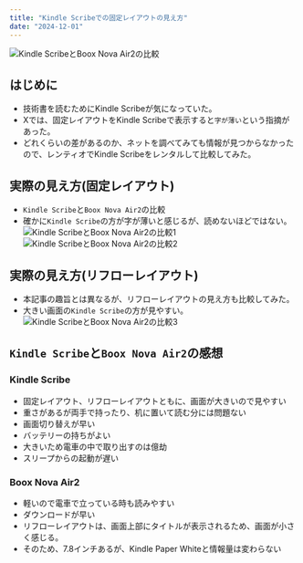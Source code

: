 ```yaml
---
title: "Kindle Scribeでの固定レイアウトの見え方"
date: "2024-12-01"
---
```


![Kindle ScribeとBoox Nova Air2の比較](/images/20241201-01.png)

## はじめに

- 技術書を読むためにKindle Scribeが気になっていた。
- Xでは、固定レイアウトをKindle Scribeで表示すると`字が薄い`という指摘があった。
- どれくらいの差があるのか、ネットを調べてみても情報が見つからなかったので、レンティオでKindle Scribeをレンタルして比較してみた。

## 実際の見え方(固定レイアウト)

- `Kindle Scribe`と`Boox Nova Air2`の比較
- 確かに`Kindle Scribe`の方が字が薄いと感じるが、読めないほどではない。
  ![Kindle ScribeとBoox Nova Air2の比較1](/images/20241201-02.png)
  ![Kindle ScribeとBoox Nova Air2の比較2](/images/20241201-03.png)

## 実際の見え方(リフローレイアウト)

- 本記事の趣旨とは異なるが、リフローレイアウトの見え方も比較してみた。
- 大きい画面の`Kindle Scribe`の方が見やすい。
  ![Kindle ScribeとBoox Nova Air2の比較3](/images/20241201-04.png)

## `Kindle Scribe`と`Boox Nova Air2`の感想

### Kindle Scribe

- 固定レイアウト、リフローレイアウトともに、画面が大きいので見やすい
- 重さがあるが両手で持ったり、机に置いて読む分には問題ない
- 画面切り替えが早い
- バッテリーの持ちがよい
- 大きいため電車の中で取り出すのは億劫
- スリープからの起動が遅い

### Boox Nova Air2
- 軽いので電車で立っている時も読みやすい
- ダウンロードが早い
- リフローレイアウトは、画面上部にタイトルが表示されるため、画面が小さく感じる。
- そのため、7.8インチあるが、Kindle Paper Whiteと情報量は変わらない
